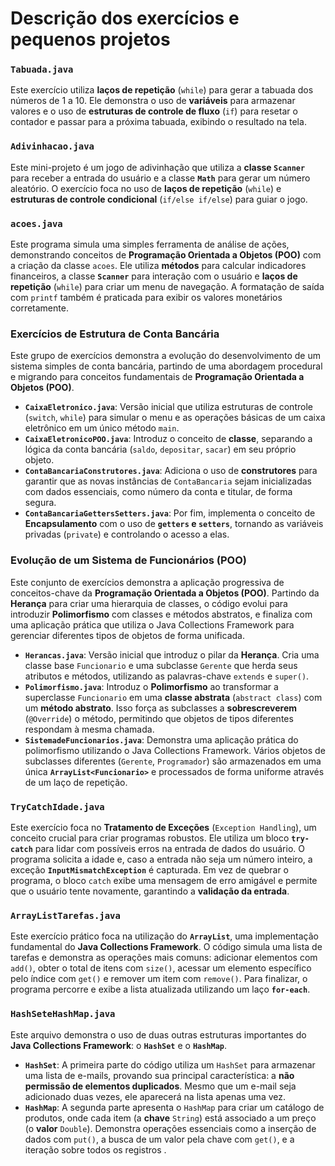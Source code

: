 # Descrição dos exercícios e pequenos projetos

### `Tabuada.java`

Este exercício utiliza **laços de repetição** (`while`) para gerar a tabuada dos números de 1 a 10. Ele demonstra o uso de **variáveis** para armazenar valores e o uso de **estruturas de controle de fluxo** (`if`) para resetar o contador e passar para a próxima tabuada, exibindo o resultado na tela.

### `Adivinhacao.java`

Este mini-projeto é um jogo de adivinhação que utiliza a **classe `Scanner`** para receber a entrada do usuário e a classe **`Math`** para gerar um número aleatório. O exercício foca no uso de **laços de repetição** (`while`) e **estruturas de controle condicional** (`if/else if/else`) para guiar o jogo.

### `acoes.java`

Este programa simula uma simples ferramenta de análise de ações, demonstrando conceitos de **Programação Orientada a Objetos (POO)** com a criação da classe `acoes`. Ele utiliza **métodos** para calcular indicadores financeiros, a classe **`Scanner`** para interação com o usuário e **laços de repetição** (`while`) para criar um menu de navegação. A formatação de saída com `printf` também é praticada para exibir os valores monetários corretamente.

### Exercícios de Estrutura de Conta Bancária

Este grupo de exercícios demonstra a evolução do desenvolvimento de um sistema simples de conta bancária, partindo de uma abordagem procedural e migrando para conceitos fundamentais de **Programação Orientada a Objetos (POO)**.

* **`CaixaEletronico.java`**: Versão inicial que utiliza estruturas de controle (`switch`, `while`) para simular o menu e as operações básicas de um caixa eletrônico em um único método `main`.
* **`CaixaEletronicoPOO.java`**: Introduz o conceito de **classe**, separando a lógica da conta bancária (`saldo`, `depositar`, `sacar`) em seu próprio objeto.
* **`ContaBancariaConstrutores.java`**: Adiciona o uso de **construtores** para garantir que as novas instâncias de `ContaBancaria` sejam inicializadas com dados essenciais, como número da conta e titular, de forma segura.
* **`ContaBancariaGettersSetters.java`**: Por fim, implementa o conceito de **Encapsulamento** com o uso de **`getters` e `setters`**, tornando as variáveis privadas (`private`) e controlando o acesso a elas.

### Evolução de um Sistema de Funcionários (POO)

Este conjunto de exercícios demonstra a aplicação progressiva de conceitos-chave da **Programação Orientada a Objetos (POO)**. Partindo da **Herança** para criar uma hierarquia de classes, o código evolui para introduzir **Polimorfismo** com classes e métodos abstratos, e finaliza com uma aplicação prática que utiliza o Java Collections Framework para gerenciar diferentes tipos de objetos de forma unificada.

* **`Herancas.java`**: Versão inicial que introduz o pilar da **Herança**. Cria uma classe base `Funcionario` e uma subclasse `Gerente` que herda seus atributos e métodos, utilizando as palavras-chave `extends` e `super()`.
* **`Polimorfismo.java`**: Introduz o **Polimorfismo** ao transformar a superclasse `Funcionario` em uma **classe abstrata** (`abstract class`) com um **método abstrato**. Isso força as subclasses a **sobrescreverem** (`@Override`) o método, permitindo que objetos de tipos diferentes respondam à mesma chamada.
* **`SistemadeFuncionarios.java`**: Demonstra uma aplicação prática do polimorfismo utilizando o Java Collections Framework. Vários objetos de subclasses diferentes (`Gerente`, `Programador`) são armazenados em uma única **`ArrayList<Funcionario>`** e processados de forma uniforme através de um laço de repetição.

### `TryCatchIdade.java`

Este exercício foca no **Tratamento de Exceções** (`Exception Handling`), um conceito crucial para criar programas robustos. Ele utiliza um bloco **`try-catch`** para lidar com possíveis erros na entrada de dados do usuário. O programa solicita a idade e, caso a entrada não seja um número inteiro, a exceção **`InputMismatchException`** é capturada. Em vez de quebrar o programa, o bloco `catch` exibe uma mensagem de erro amigável e permite que o usuário tente novamente, garantindo a **validação da entrada**.

### `ArrayListTarefas.java`

Este exercício prático foca na utilização do **`ArrayList`**, uma implementação fundamental do **Java Collections Framework**. O código simula uma lista de tarefas e demonstra as operações mais comuns: adicionar elementos com `add()`, obter o total de itens com `size()`, acessar um elemento específico pelo índice com `get()` e remover um item com `remove()`. Para finalizar, o programa percorre e exibe a lista atualizada utilizando um laço **`for-each`**.

### `HashSeteHashMap.java`

Este arquivo demonstra o uso de duas outras estruturas importantes do **Java Collections Framework**: o **`HashSet`** e o **`HashMap`**.
* **`HashSet`**: A primeira parte do código utiliza um `HashSet` para armazenar uma lista de e-mails, provando sua principal característica: a **não permissão de elementos duplicados**. Mesmo que um e-mail seja adicionado duas vezes, ele aparecerá na lista apenas uma vez.
* **`HashMap`**: A segunda parte apresenta o `HashMap` para criar um catálogo de produtos, onde cada item (a **chave** `String`) está associado a um preço (o **valor** `Double`). Demonstra operações essenciais como a inserção de dados com `put()`, a busca de um valor pela chave com `get()`, e a iteração sobre todos os registros .
  
